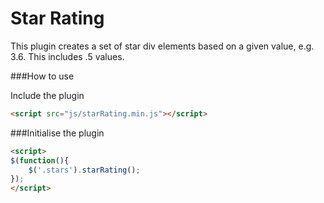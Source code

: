 Star Rating
=========

This plugin creates a set of star div elements based on a given value, e.g. 3.6. This includes .5 values.

###How to use

Include the plugin

```html
<script src="js/starRating.min.js"></script>
```

###Initialise the plugin

```html
<script>
$(function(){
	$('.stars').starRating();
});
</script>
```
